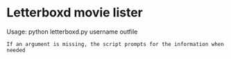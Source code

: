 # Letterboxd movie lister

Usage:
	python letterboxd.py username outfile
	
	If an argument is missing, the script prompts for the information when needed